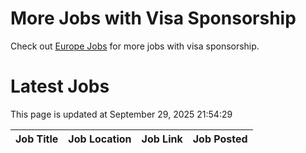 # More Jobs with Visa Sponsorship

Check out [Europe Jobs](https://github.com/sureshparimi/europejobs#latest-jobs) for more jobs with visa sponsorship.

# Latest Jobs

This page is updated at September 29, 2025 21:54:29

| Job Title | Job Location | Job Link | Job Posted |
| --- | --- | --- | --- |
